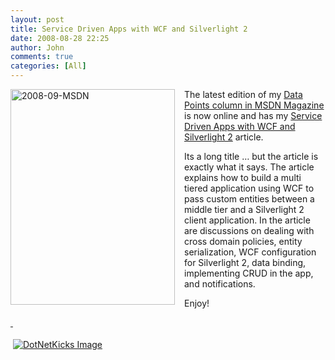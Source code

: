 ```yaml
---
layout: post
title: Service Driven Apps with WCF and Silverlight 2
date: 2008-08-28 22:25
author: John
comments: true
categories: [All]
---
```

<p><a href="http://msdn.microsoft.com/en-us/magazine/cc794260.aspx"><img title="2008-09-MSDN" style="border-right: 0px; border-top: 0px; margin: 0px 15px 0px 0px; border-left: 0px; border-bottom: 0px" height="345" alt="2008-09-MSDN" src="http://images.johnpapa.net/wp-content/uploads/files/media/image/WindowsLiveWriter/ServiceDrivenAppswithWCFandSilverlight2_139F2/2008-09-MSDN_3.gif" width="263" align="left" border="0" /></a> </p>  <p>The latest edition of my <a href="http://msdn.microsoft.com/en-us/magazine/cc794260.aspx">Data Points column in MSDN Magazine</a> is now online and has my <a href="http://msdn.microsoft.com/en-us/magazine/cc794260.aspx">Service Driven Apps with WCF and Silverlight 2</a> article. </p>  <p>Its a long title … but the article is exactly what it says. The article explains how to build a multi tiered application using WCF to pass custom entities between a middle tier and a Silverlight 2 client application. In the article are discussions on dealing with cross domain policies, entity serialization, WCF configuration for Silverlight 2, data binding, implementing CRUD in the app, and notifications.</p>  <p>Enjoy!</p>  <p><a href="http://msdn.microsoft.com/en-us/magazine/cc794260.aspx">&#160;</a></p><div class="wlWriterHeaderFooter" style="text-align:left; margin:0px; padding:4px 4px 4px 4px;"><a href="http://www.dotnetkicks.com/kick/?url=/all/service-driven-apps-with-wcf-and-silverlight-2/"><img src="http://www.dotnetkicks.com/Services/Images/KickItImageGenerator.ashx?url=/all/service-driven-apps-with-wcf-and-silverlight-2/&amp;bgcolor=0080C0&amp;fgcolor=FFFFFF&amp;border=000000&amp;cbgcolor=D4E1ED&amp;cfgcolor=000000" alt="DotNetKicks Image" border="0/"></a></div><div class="wlWriterHeaderFooter" style="text-align:left; margin:0px; padding:4px 4px 4px 4px;"><script type="text/javascript"><!-- var dzone_url = '/all/service-driven-apps-with-wcf-and-silverlight-2/'; var dzone_title = 'Service Driven Apps with WCF and Silverlight 2'; var dzone_blurb = 'Service Driven Apps with WCF and Silverlight 2'; var dzone_style = '1'; --></script><script language="javascript" src="http://widgets.dzone.com/widgets/zoneit.js"></script> </div>

